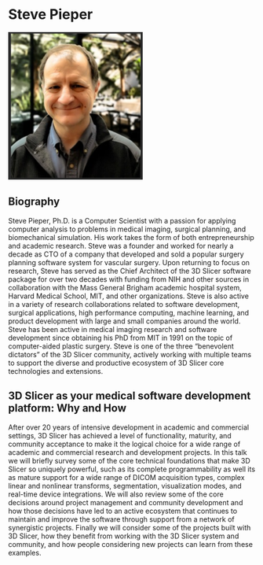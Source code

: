 # Steve Pieper
![fig](Steve-Pieper.png)

## Biography
Steve Pieper, Ph.D. is a Computer Scientist with a passion for applying computer analysis to problems in medical imaging, surgical planning, and biomechanical simulation. His work takes the form of both entrepreneurship and academic research. Steve was a founder and worked for nearly a decade as CTO of a company that developed and sold a popular surgery planning software system for vascular surgery. Upon returning to focus on research, Steve has served as the Chief Architect of the 3D Slicer software package for over two decades with funding from NIH and other sources in collaboration with the Mass General Brigham academic hospital system, Harvard Medical School, MIT, and other organizations. Steve is also active in a variety of research collaborations related to software development, surgical applications, high performance computing, machine learning, and product development with large and small companies around the world. Steve has been active in medical imaging research and software development since obtaining his PhD from MIT in 1991 on the topic of computer-aided plastic surgery. Steve is one of the three “benevolent dictators” of the 3D Slicer community, actively working with multiple teams to support the diverse and productive ecosystem of 3D Slicer core technologies and extensions.



## 3D Slicer as your medical software development platform: Why and How
After over 20 years of intensive development in academic and commercial settings, 3D Slicer has achieved a level of functionality, maturity, and community acceptance to make it the logical choice for a wide range of academic and commercial research and development projects. In this talk we will briefly survey some of the core technical foundations that make 3D Slicer so uniquely powerful, such as its complete programmability as well its as mature support for a wide range of DICOM acquisition types, complex linear and nonlinear transforms, segmentation, visualization modes, and real-time device integrations. We will also review some of the core decisions around project management and community development and how those decisions have led to an active ecosystem that continues to maintain and improve the software through support from a network of synergistic projects. Finally we will consider some of the projects built with 3D Slicer, how they benefit from working with the 3D Slicer system and community, and how people considering new projects can learn from these examples. 





